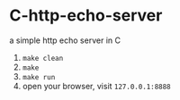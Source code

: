 # C-http-echo-server
a simple http echo server in C

1. `make clean`
2. `make`
3. `make run`
4. open your browser, visit `127.0.0.1:8888`
